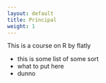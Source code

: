 ```yaml
---
layout: default
title: Principal
weight: 1
---
```


This is a course on R by flatly

-   this is some list of some sort
-   what to put here
-   dunno

